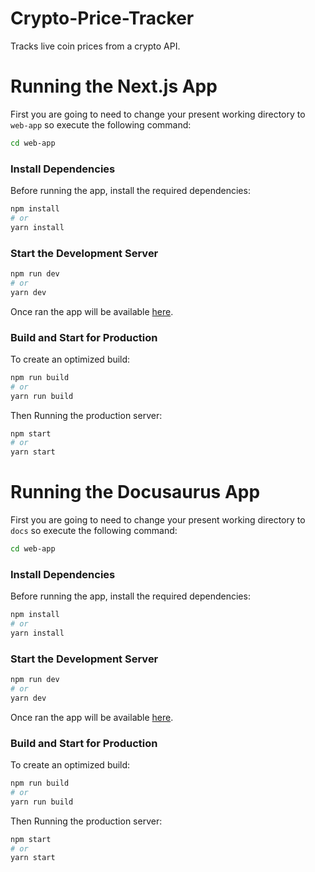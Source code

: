 # Crypto-Price-Tracker

Tracks live coin prices from a crypto API.

# Running the Next.js App
First you are going to need to change your present working directory to `web-app` so execute the following command:
```bash
cd web-app
```
### Install Dependencies
Before running the app, install the required dependencies:

```bash
npm install
# or
yarn install
```

### Start the Development Server
```bash
npm run dev
# or
yarn dev
```
Once ran the app will be available [here](http://localhost:3000).

### Build and Start for Production
To create an optimized build:
```bash
npm run build
# or
yarn run build
```
Then Running the production server:
```bash
npm start
# or
yarn start
```

# Running the Docusaurus App
First you are going to need to change your present working directory to `docs` so execute the following command:
```bash
cd web-app
```
### Install Dependencies
Before running the app, install the required dependencies:

```bash
npm install
# or
yarn install
```

### Start the Development Server
```bash
npm run dev
# or
yarn dev
```
Once ran the app will be available [here](http://localhost:3000).

### Build and Start for Production
To create an optimized build:
```bash
npm run build
# or
yarn run build
```
Then Running the production server:
```bash
npm start
# or
yarn start
```